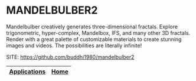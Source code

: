 # MANDELBULBER2

 Mandelbulber creatively generates three-dimensional fractals. Explore trigonometric, hyper-complex, Mandelbox, IFS, and many other 3D fractals.
 Render with a great palette of customizable materials to create stunning images and videos.
 The possibilities are literally infinite!
 
 SITE: https://github.com/buddhi1980/mandelbulber2

 | [Applications](https://portable-linux-apps.github.io/apps.html) | [Home](https://portable-linux-apps.github.io)
 | --- | --- |
